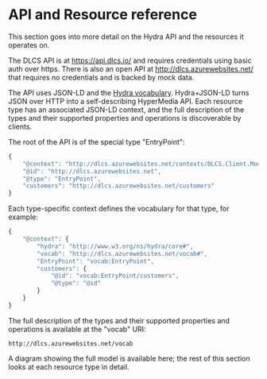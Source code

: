 # API and Resource reference

This section goes into more detail on the Hydra API and the resources it operates on.

The DLCS API is at https://api.dlcs.io/ and requires credentials using basic auth over https. There is also an open API at http://dlcs.azurewebsites.net/ that requires no credentials and is backed by mock data.

The API uses JSON-LD and the [Hydra vocabulary](http://www.hydra-cg.com/). Hydra+JSON-LD turns JSON over HTTP into a self-describing HyperMedia API. Each resource type has an associated JSON-LD context, and the full description of the types and their supported properties and operations is discoverable by clients.

The root of the API is of the special type "EntryPoint":

```javascript
{
    "@context": "http://dlcs.azurewebsites.net/contexts/DLCS.Client.Model.EntryPoint.jsonld",
    "@id": "http://dlcs.azurewebsites.net",
    "@type": "EntryPoint",
    "customers": "http://dlcs.azurewebsites.net/customers"
}
```

Each type-specific context defines the vocabulary for that type, for example:

```javascript
{
    "@context": {
        "hydra": "http://www.w3.org/ns/hydra/core#",
        "vocab": "http://dlcs.azurewebsites.net/vocab#",
        "EntryPoint": "vocab:EntryPoint",
        "customers": {
            "@id": "vocab:EntryPoint/customers",
            "@type": "@id"
        }
    }
}
```

The full description of the types and their supported properties and operations is available at the "vocab" URI:

```
http://dlcs.azurewebsites.net/vocab
```

A diagram showing the full model is available here; the rest of this section looks at each resource type in detail.



